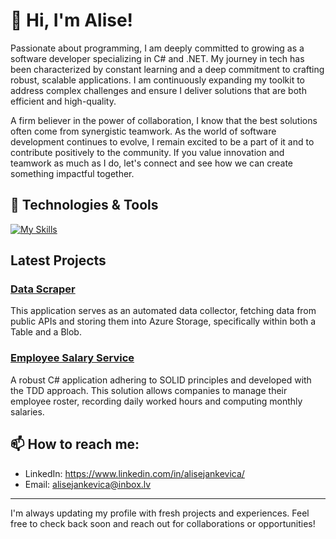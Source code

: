 # 👋 Hi, I'm Alise!

Passionate about programming, I am deeply committed to growing as a software developer specializing in C# and .NET. My journey in tech has been characterized by constant learning and a deep commitment to crafting robust, scalable applications. I am continuously expanding my toolkit to address complex challenges and ensure I deliver solutions that are both efficient and high-quality.

A firm believer in the power of collaboration, I know that the best solutions often come from synergistic teamwork. As the world of software development continues to evolve, I remain excited to be a part of it and to contribute positively to the community. If you value innovation and teamwork as much as I do, let's connect and see how we can create something impactful together.

## 🔧 Technologies & Tools
[![My Skills](https://skillicons.dev/icons?i=cs,dotnet,visualstudio,vscode,nodejs,vue,js,ts,html,css,azure,sqlite,bootstrap,git,github&perline=3)](https://skillicons.dev)

## Latest Projects

### <a href="https://github.com/AliseJan/data-scraper" target="_blank">Data Scraper</a></h2>
This application serves as an automated data collector, fetching data from public APIs and storing them into Azure Storage, specifically within both a Table and a Blob.

### <a href="https://github.com/AliseJan/employee-salary-service" target="_blank">Employee Salary Service</a></h2>
A robust C# application adhering to SOLID principles and developed with the TDD approach. This solution allows companies to manage their employee roster, recording daily worked hours and computing monthly salaries.

## 📫 How to reach me:
- LinkedIn: https://www.linkedin.com/in/alisejankevica/
- Email: alisejankevica@inbox.lv

---
I'm always updating my profile with fresh projects and experiences. Feel free to check back soon and reach out for collaborations or opportunities!
